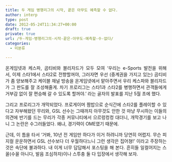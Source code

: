 ```yaml
---
title: 두 게임 병행리그의 시작, 끝은 아무도 예측할 수 없다.
author: interp
type: post
date: 2012-05-24T11:34:27+00:00
draft: true
private: true
url: /두-게임-병행리그의-시작-끝은-아무도-예측할-수-없다/
categories:
  - 미분류

---
```

<p style="text-align: justify; ">
  온게임넷과 케스파, 곰티비와 블리자드가 모두 모여 &#8216;우리는 e-Sports 발전을 위해서,&nbsp;이제 스타1에서 스타2로 전향할꺼야, 그러자면 우선 (중계권을 가지고 있는) 곰티비가 좀&nbsp;양보해주고 케이블 채널 방송을 온게임넷에서 맡아주면서 우리 케스파와 블리자드가 그 판도를 잘 조성해줄게. 차기 프로리그는 스타1과 스타2를 병행하면서 관객들에게 거부감 없이 잘 편승해 갈 수 있도록 할꺼야.&#8217; 라는 골자의 발표를 지난 5월 초에 했다.&nbsp;
</p>

<p style="text-align: justify; ">
  그리고 프로리그가 개막되었다. 프로게이머 짬밥으로 순식간에 스타2를 플레이할 수 있다고 자부해왔던 무리와, GSL 선수는 그때까지 아무것도 안한 것 마냥 무시하는 이들의 의견에 반기를 드는 무리가 각종 커뮤니티에서 으르렁컹컹 대더니, 개막경기를 보고 나니&nbsp;그 논란은 수그러들었다. 왜냐, 경기력이 OME였기 때문에.
</p>

<p style="text-align: justify; ">
  근데, 이 틈을 타서 &#8216;거봐, 10년 전 게임만 하다가 이거 하려니까 당연히 어렵지. 무슨 피지컬 운운하면서 GSL 선수보다 더 우월하다느니 그런 생각은 집어쳥!&#8217; 이라고 주장하는 것은 속단에 불과하다. 내 이게 너무 답답해서 포스팅을 해 본다. 흔히들 일컬어지는 스꼴(수꼴 아니다, 발음 조심하자)이나 스투충 둘 다 입장에서 생각해 보자.
</p>

<p style="text-align: justify; ">
</p>

<p style="text-align: justify; ">
</p>